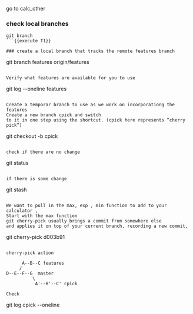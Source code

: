 go to calc_other 
### check local branches
```
git branch
```{{execute T1}}

### create a local branch that tracks the remote features branch
```
git branch features origin/features
```{{execute T1}}

Verify what features are available for you to use 
```
git log --oneline features
```{{execute T1}}

Create a temporar branch to use as we work on incorporationg the features
Create a new branch cpick and switch
to it in one step using the shortcut. (cpick here represents “cherry
pick”)
```
git checkout -b cpick
```{{execute T1}}

check if there are no change
```
git status
```{{execute T1}}

if there is some change 
```
git stash
```{{execute T1}}

We want to pull in the max, exp , min function to add to your calculator , 
Start with the max function 
git cherry-pick usually brings a commit from somewhere else 
and applies it on top of your current branch, recording a new commit, 

```
git cherry-pick d003b91
```{{execute T1}}

cherry-pick action 
 
      A--B--C features  
     / 
D--E--F--G  master  
          \
           A'--B'--C' cpick  
                      
Check 
```
git log cpick --oneline
```{{execute T1}}
